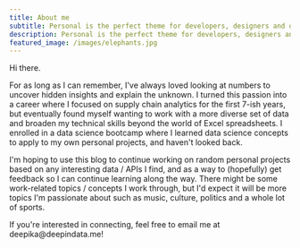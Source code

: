 ```yaml
---
title: About me
subtitle: Personal is the perfect theme for developers, designers and other creatives.
description: Personal is the perfect theme for developers, designers and other creatives.
featured_image: /images/elephants.jpg
---
```


<p>Hi there.</p>

<p>
For as long as I can remember, I've always loved looking at numbers to uncover hidden insights and explain the unknown. I turned this passion into a career where I focused on supply chain analytics for the first 7-ish years, but eventually found myself wanting to work with a more diverse set of data and broaden my technical skills beyond the world of Excel spreadsheets. I enrolled in a data science bootcamp where I learned data science concepts to apply to my own personal projects, and haven't looked back. 
 </p>

<p>I'm hoping to use this blog to continue working on random personal projects based on any interesting data / APIs I find, and as a way to (hopefully) get feedback so I can continue learning along the way. There might be some work-related topics / concepts I work through, but I'd expect it will be more topics I'm passionate about such as music, culture, politics and a whole lot of sports. 
</p>

<p>If you're interested in connecting, feel free to email me at deepika@deepindata.me!
</p>